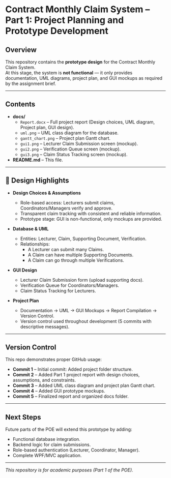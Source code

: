 # Contract Monthly Claim System – Part 1: Project Planning and Prototype Development

## Overview
This repository contains the **prototype design** for the Contract Monthly Claim System.  
At this stage, the system is **not functional** — it only provides documentation, UML diagrams, project plan, and GUI mockups as required by the assignment brief.

---

## Contents
- **docs/**
  - `Report.docx` – Full project report (Design choices, UML diagram, Project plan, GUI design).
  - `uml.png` – UML class diagram for the database.
  - `gantt_chart.png` – Project plan Gantt chart.
  - `gui1.png` – Lecturer Claim Submission screen (mockup).
  - `gui2.png` – Verification Queue screen (mockup).
  - `gui3.png` – Claim Status Tracking screen (mockup).
- **README.md** – This file.

---

## 📝 Design Highlights
- **Design Choices & Assumptions**
  - Role-based access: Lecturers submit claims, Coordinators/Managers verify and approve.
  - Transparent claim tracking with consistent and reliable information.
  - Prototype stage: GUI is non-functional, only mockups are provided.

- **Database & UML**
  - Entities: Lecturer, Claim, Supporting Document, Verification.
  - Relationships:
    - A Lecturer can submit many Claims.
    - A Claim can have multiple Supporting Documents.
    - A Claim can go through multiple Verifications.

- **GUI Design**
  - Lecturer Claim Submission form (upload supporting docs).
  - Verification Queue for Coordinators/Managers.
  - Claim Status Tracking for Lecturers.

- **Project Plan**
  - Documentation → UML → GUI Mockups → Report Compilation → Version Control.
  - Version control used throughout development (5 commits with descriptive messages).

---

## Version Control
This repo demonstrates proper GitHub usage:
- **Commit 1** – Initial commit: Added project folder structure.  
- **Commit 2** – Added Part 1 project report with design choices, assumptions, and constraints.  
- **Commit 3** – Added UML class diagram and project plan Gantt chart.  
- **Commit 4** – Added GUI prototype mockups.  
- **Commit 5** – Finalized report and organized docs folder.  

---

## Next Steps
Future parts of the POE will extend this prototype by adding:
- Functional database integration.
- Backend logic for claim submissions.
- Role-based authentication (Lecturer, Coordinator, Manager).
- Complete WPF/MVC application.

---

 *This repository is for academic purposes (Part 1 of the POE).*
